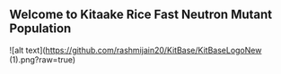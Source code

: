 ## Welcome to Kitaake Rice Fast Neutron Mutant Population

![alt text](https://github.com/rashmijain20/KitBase/KitBaseLogoNew (1).png?raw=true)
